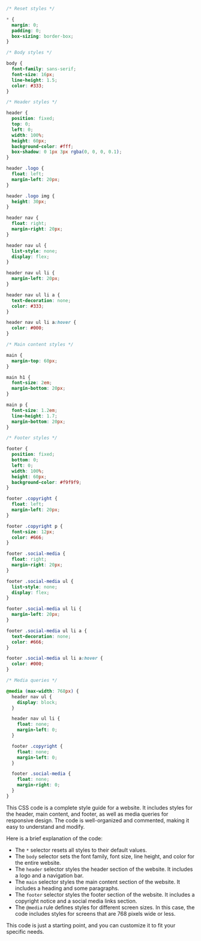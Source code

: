 ```css
/* Reset styles */

* {
  margin: 0;
  padding: 0;
  box-sizing: border-box;
}

/* Body styles */

body {
  font-family: sans-serif;
  font-size: 16px;
  line-height: 1.5;
  color: #333;
}

/* Header styles */

header {
  position: fixed;
  top: 0;
  left: 0;
  width: 100%;
  height: 60px;
  background-color: #fff;
  box-shadow: 0 1px 3px rgba(0, 0, 0, 0.1);
}

header .logo {
  float: left;
  margin-left: 20px;
}

header .logo img {
  height: 30px;
}

header nav {
  float: right;
  margin-right: 20px;
}

header nav ul {
  list-style: none;
  display: flex;
}

header nav ul li {
  margin-left: 20px;
}

header nav ul li a {
  text-decoration: none;
  color: #333;
}

header nav ul li a:hover {
  color: #000;
}

/* Main content styles */

main {
  margin-top: 60px;
}

main h1 {
  font-size: 2em;
  margin-bottom: 20px;
}

main p {
  font-size: 1.2em;
  line-height: 1.7;
  margin-bottom: 20px;
}

/* Footer styles */

footer {
  position: fixed;
  bottom: 0;
  left: 0;
  width: 100%;
  height: 60px;
  background-color: #f9f9f9;
}

footer .copyright {
  float: left;
  margin-left: 20px;
}

footer .copyright p {
  font-size: 12px;
  color: #666;
}

footer .social-media {
  float: right;
  margin-right: 20px;
}

footer .social-media ul {
  list-style: none;
  display: flex;
}

footer .social-media ul li {
  margin-left: 20px;
}

footer .social-media ul li a {
  text-decoration: none;
  color: #666;
}

footer .social-media ul li a:hover {
  color: #000;
}

/* Media queries */

@media (max-width: 768px) {
  header nav ul {
    display: block;
  }

  header nav ul li {
    float: none;
    margin-left: 0;
  }

  footer .copyright {
    float: none;
    margin-left: 0;
  }

  footer .social-media {
    float: none;
    margin-right: 0;
  }
}
```

This CSS code is a complete style guide for a website. It includes styles for the header, main content, and footer, as well as media queries for responsive design. The code is well-organized and commented, making it easy to understand and modify.

Here is a brief explanation of the code:

* The `*` selector resets all styles to their default values.
* The `body` selector sets the font family, font size, line height, and color for the entire website.
* The `header` selector styles the header section of the website. It includes a logo and a navigation bar.
* The `main` selector styles the main content section of the website. It includes a heading and some paragraphs.
* The `footer` selector styles the footer section of the website. It includes a copyright notice and a social media links section.
* The `@media` rule defines styles for different screen sizes. In this case, the code includes styles for screens that are 768 pixels wide or less.

This code is just a starting point, and you can customize it to fit your specific needs.